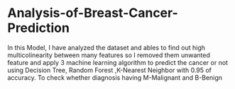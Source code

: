 # Analysis-of-Breast-Cancer-Prediction
In this Model, I have analyzed the dataset and ables to find out high multicolinearity between many features so I removed them unwanted feature and apply 3 machine learning algorithm to predict the cancer or not using Decision Tree, Random Forest ,K-Nearest Neighbor with 0.95 of accuracy.
To check whether diagnosis having M-Malignant and B-Benign
